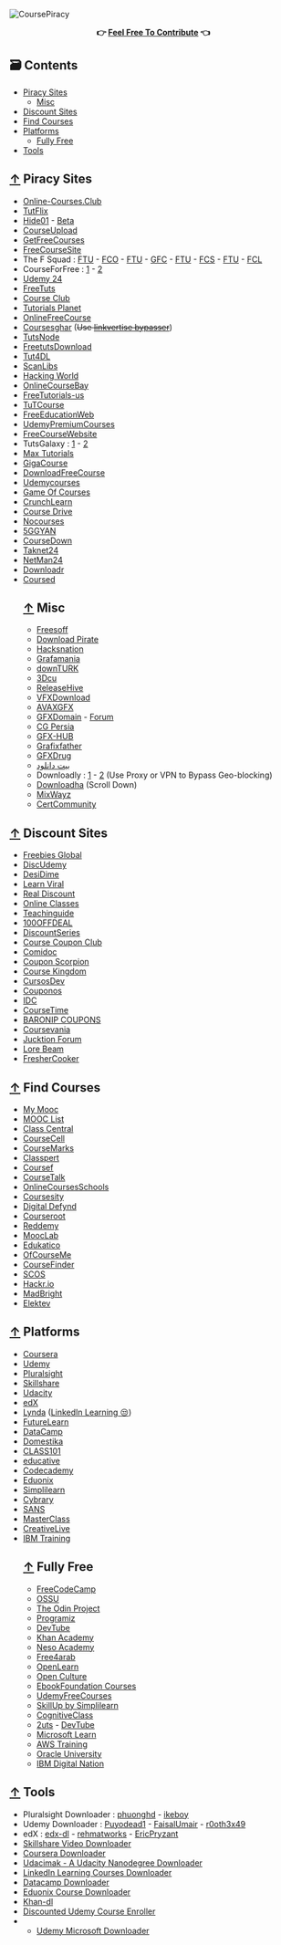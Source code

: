 ![CoursePiracy](https://user-images.githubusercontent.com/76810020/119037918-75fc9b00-b9aa-11eb-9b53-d82b856c5bc6.png)
<div align="center">
</div>
<div align="center">
  	<b>👉 <a href="https://github.com/ItIsMeCall911/Course-Piracy-Index/pulls">Feel Free To Contribute</a> 👈</b>
</div>

## 🗃 Contents

- [Piracy Sites](#-piracy-sites)
    - [Misc](#-misc)
- [Discount Sites](#-discount-sites)
- [Find Courses](#-find-courses)
- [Platforms](#-platforms)
    - [Fully Free](#-fully-free) 
- [Tools](#-tools)

## [↑](#contents) Piracy Sites

* [Online-Courses.Club](https://online-courses.club/)
* [TutFlix](https://tutflix.org/)
* [Hide01](https://hide01.ir/) - [Beta](https://beta.hide01.ir/)
* [CourseUpload](https://courseupload.com/)
* [GetFreeCourses](https://getfreecourses.co/)
* [FreeCourseSite](https://freecoursesite.com/)
* The F Squad : [FTU](https://www.ftuforums.com/) - [FCO](https://www.freecoursesonline.me/) - [FTU](https://www.freetutorialsus.com/) - [GFC](https://www.getfreecourses.org/) - [FTU](https://www.freetutorialseu.com/) - [FCS](https://www.freecoursessites.com/) - [FTU](https://www.ftuudemy.com/) - [FCL](https://www.freecourseslab.com/)
* CourseForFree : [1](https://courseforfree.com/) - [2](https://courseforfree.net/)
* [Udemy 24](https://udemy24.com/)
* [FreeTuts](https://freetutsdownload.net/)
* [Course Club](https://courseclub.me/)
* [Tutorials Planet](https://tutorialsplanet.net/)
* [OnlineFreeCourse](https://www.onlinefreecourse.net/)
* [Coursesghar](https://coursesghar.com/) (~~Use [linkvertise bypasser](https://thebypasser.com/)~~)
* [TutsNode](https://tutsnode.com/)
* [FreetutsDownload](https://freetutsdownload.com/)
* [Tut4DL](https://tut4dl.com/)
* [ScanLibs](https://scanlibs.com/category/video/)
* [Hacking World](https://in.hackingworld.best/)
* [OnlineCourseBay](https://onlinecoursebay.com/)
* [FreeTutorials-us](https://freetutorials-us.com/)
* [TuTCourse](https://tutcourse.com/)
* [FreeEducationWeb](https://freeeducationweb.com/)
* [UdemyPremiumCourses](https://udemypremiumcourses.com/)
* [FreeCourseWebsite](https://freecoursewebsite.com/)
* TutsGalaxy : [1](https://tutsgalaxy.net/) - [2](https://tutsgalaxy.org/)
* [Max Tutorials](https://galaxytuts.blogspot.com/)
* [GigaCourse](https://gigacourse.com/)
* [DownloadFreeCourse](https://downloadfreecourse.com/)
* [Udemycourses](https://udemycourses.me/)
* [Game Of Courses](https://gameofcourses.com/)
* [CrunchLearn](https://www.crunchlearn.com/)
* [Course Drive](https://coursedrive.org/)
* [Nocourses](https://nocourses.com/)
* [5GGYAN](https://www.5ggyan.com/)
* [CourseDown](https://coursedown.com/)
* [Taknet24](https://technet24.ir/category/videos)
* [NetMan24](https://netman24.ir/category/%d8%a2%d9%85%d9%88%d8%b2%d8%b4-%d8%a7%d9%84%da%a9%d8%aa%d8%b1%d9%88%d9%86%db%8c%da%a9/)
* [Downloadr](https://downloadr.in/)
* [Coursed](https://coursed.co/)
    ## [↑](#contents) Misc
    * [Freesoff](https://freesoff.com/)
    * [Download Pirate](https://www.downloadpirate.com/tutorials/)
    * [Hacksnation](https://hacksnation.com/t/free-courses)
    * [Grafamania](http://www.grafamania.net/tutorials/)
    * [downTURK](https://downturk.net/learning/elearning/)
    * [3Dcu](https://3dcu.com/tutorials/)
    * [ReleaseHive](https://releasehive.com/tutorials/)
    * [VFXDownload](https://vfxdownload.net/free-courses/)
    * [AVAXGFX](https://avaxgfx.com/video_tutorials/)
    * [GFXDomain](https://gfxdomain.co/category/gfxdomain-tutorials) - [Forum](https://forum.gfxdomain.net/forums/tutorials-releases.34/)
    * [CG Persia](https://cgpersia.com/category/download/learning)
    * [GFX-HUB](https://gfx-hub.net/tutorials/)
    * [Grafixfather](https://www.grafixfather.com/category/premium-graphics-tutorials-free-download/)
    * [GFXDrug](https://gfxdrug.com/premium-courses-free/)
    * [بیت دانلود](http://bitdownload.ir/learning/)
    * Downloadly : [1](https://downloadly.net/) - [2](https://downloadly.ir/download/elearning/video-tutorials/) (Use Proxy or VPN to Bypass Geo-blocking)
    * [Downloadha](https://www.downloadha.com/category/multimedia-2/%d8%aa%d8%b5%d9%88%db%8c%d8%b1%db%8c/%d8%a2%d9%85%d9%88%d8%b2%d8%b4%db%8c/) (Scroll Down)
    * [MixWayz](https://mixwayz.com/)
    * [CertCommunity](https://www.certcommunity.org/forum/)

## [↑](#contents) Discount Sites

* [Freebies Global](https://freebiesglobal.com/)
* [DiscUdemy](https://www.discudemy.com/)
* [DesiDime](https://www.desidime.com/groups/education/coupons)
* [Learn Viral](https://udemycoupon.learnviral.com/)
* [Real Discount](https://app.real.discount/)
* [Online Classes](https://www.onlinecourses.ooo/)
* [Teachinguide](https://www.teachinguide.com/udemy-coupon-codes/)
* [100OFFDEAL](https://100offdeal.online/)
* [DiscountSeries](https://discountseries.com/)
* [Course Coupon Club](https://coursecouponclub.com/)
* [Comidoc](https://comidoc.net/)
* [Coupon Scorpion](https://couponscorpion.com/)
* [Course Kingdom](https://coursekingdom.xyz/)
* [CursosDev](https://cursosdev.com/)
* [Couponos](https://couponos.ooo/)
* [IDC](https://idownloadcoupon.com/)
* [CourseTime](https://coursetime.net/)
* [BARONIP COUPONS](https://baronip-coupons.blogspot.com/)
* [Coursevania](https://coursevania.com/)
* [Jucktion Forum](https://www.jucktion.com/forum/udemy-coupon/)
* [Lore Beam](https://www.lorebeam.com/)
* [FresherCooker](https://www.freshercooker.com/category/courses/)

## [↑](#contents) Find Courses

* [My Mooc](https://www.my-mooc.com/en/)
* [MOOC List](https://www.mooc-list.com/)
* [Class Central](https://www.classcentral.com/)
* [CourseCell](https://coursecell.com/)
* [CourseMarks](https://coursemarks.com/)
* [Classpert](https://classpert.com/)
* [Coursef](https://www.coursef.com/)
* [CourseTalk](https://www.coursetalk.com/)
* [OnlineCoursesSchools](https://onlinecoursesschools.com/)
* [Coursesity](https://coursesity.com/)
* [Digital Defynd](https://digitaldefynd.com/)
* [Courseroot](https://courseroot.com/)
* [Reddemy](https://reddemy.com/)
* [MoocLab](https://www.mooclab.club/)
* [Edukatico](https://www.edukatico.org/en)
* [OfCourseMe](https://courses.ofcourse.me/)
* [CourseFinder](https://www.coursefinder.com.au/)
* [SCOS](https://online.edu.ru/)
* [Hackr.io](https://hackr.io/)
* [MadBright](https://madbright.com/)
* [Elektev](https://elektev.com/)

## [↑](#contents) Platforms

* [Coursera](https://www.coursera.org/)
* [Udemy](https://www.udemy.com/)
* [Pluralsight](https://www.pluralsight.com/)
* [Skillshare](https://www.skillshare.com/)
* [Udacity](https://www.udacity.com/)
* [edX](https://www.edx.org/)
* [Lynda](https://www.lynda.com/) ([LinkedIn Learning 😒](https://www.linkedin.com/learning/))
* [FutureLearn](https://www.futurelearn.com/)
* [DataCamp](https://www.datacamp.com/)
* [Domestika](https://www.domestika.org/)
* [CLASS101](https://class101.co/)
* [educative](https://www.educative.io/)
* [Codecademy](https://www.codecademy.com/)
* [Eduonix](https://www.eduonix.com/)
* [Simplilearn](https://www.simplilearn.com/)
* [Cybrary](https://www.cybrary.it/)
* [SANS](https://www.sans.org/cyber-security-courses/)
* [MasterClass](https://www.masterclass.com/)
* [CreativeLive](https://www.creativelive.com/)
* [IBM Training](https://www.ibm.com/training/)
    ## [↑](#contents) Fully Free
    * [FreeCodeCamp](https://www.freecodecamp.org/)
    * [OSSU](https://ossu.firebaseapp.com/)
    * [The Odin Project](https://www.theodinproject.com/)
    * [Programiz](https://www.programiz.com/)
    * [DevTube](https://dev.tube/)
    * [Khan Academy](https://www.khanacademy.org/)
    * [Neso Academy](https://www.nesoacademy.org/)
    * [Free4arab](https://free4arab.net/)
    * [OpenLearn](https://www.open.edu/openlearn/)
    * [Open Culture](https://www.openculture.com/freeonlinecourses)
    * [EbookFoundation Courses](https://github.com/EbookFoundation/free-programming-books#free-online-courses)
    * [UdemyFreeCourses](https://udemyfreecourses.org/)
    * [SkillUp by Simplilearn](https://www.simplilearn.com/skillup-free-online-courses)
    * [CognitiveClass](https://cognitiveclass.ai/)
    * [2uts](https://2uts.com/) - [DevTube](https://dev.tube/)
    * [Microsoft Learn](https://docs.microsoft.com/en-us/learn/)
    * [AWS Training](https://www.aws.training/)
    * [Oracle University](https://education.oracle.com/)
    * [IBM Digital Nation](https://developer.ibm.com/digitalnation/)

## [↑](#contents) Tools

* Pluralsight Downloader : [phuonghd](https://github.com/phuonghd/Decrypt-PluralSight-Videos-GUI) - [ikeboy](https://github.com/ikeboy/pluralsight-scraper)
* Udemy Downloader : [Puyodead1](https://github.com/Puyodead1/udemy-downloader) - [FaisalUmair](https://github.com/FaisalUmair/udemy-downloader-gui) - [r0oth3x49](https://github.com/r0oth3x49/udemy-dl)
* edX : [edx-dl](https://github.com/coursera-dl/edx-dl) - [rehmatworks](https://github.com/rehmatworks/edx-downloader) - [EricPryzant](https://github.com/EricPryzant/edX-Super-Speed)
* [Skillshare Video Downloader](https://github.com/kallqvist/skillshare-downloader)
* [Coursera Downloader](https://github.com/coursera-dl/coursera-dl)
* [Udacimak - A Udacity Nanodegree Downloader](https://github.com/udacimak/udacimak)
* [LinkedIn Learning Courses Downloader](https://github.com/ahmedayman4a/Linkedin-Learning-Courses-Downloader)
* [Datacamp Downloader](https://github.com/TRoboto/datacamp-downloader)
* [Eduonix Course Downloader](https://eduonix.pages.dev/)
* [Khan-dl](https://github.com/rand-net/khan-dl)
* [Discounted Udemy Course Enroller](https://github.com/techtanic/Discounted-Udemy-Course-Enroller)
* * [Udemy Microsoft Downloader](https://microsoftedge.microsoft.com/addons/detail/udemy-downloader/nalkmdneafbahjimajlhkjnlkdgemnpl)
